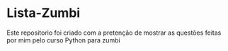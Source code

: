 # Lista-Zumbi
Este repositorio foi criado com a pretenção de mostrar as questões feitas por mim pelo curso Python para zumbi
